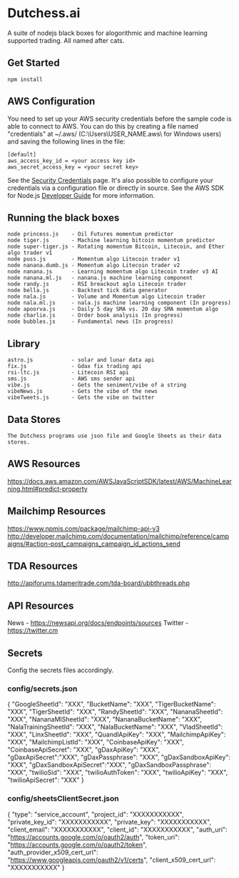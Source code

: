 # Dutchess.ai

A suite of nodejs black boxes for alogorithmic and machine learning supported trading. All named after cats.

## Get Started

    npm install

## AWS Configuration

You need to set up your AWS security credentials before the sample code is able
to connect to AWS. You can do this by creating a file named "credentials" at ~/.aws/
(C:\Users\USER_NAME\.aws\ for Windows users) and saving the following lines in the file:

    [default]
    aws_access_key_id = <your access key id>
    aws_secret_access_key = <your secret key>

See the [Security Credentials](http://aws.amazon.com/security-credentials) page.
It's also possible to configure your credentials via a configuration file or
directly in source. See the AWS SDK for Node.js [Developer Guide](http://docs.aws.amazon.com/AWSJavaScriptSDK/guide/node-configuring.html)
for more information.

## Running the black boxes

    node princess.js    - Oil Futures momentum predictor
    node tiger.js       - Machine learning bitcoin momentum predictor
    node super-tiger.js - Rotating momentum Bitcoin, Litecoin, and Ether algo trader v1
    node puss.js        - Momentum algo Litecoin trader v1
    node nanana.dumb.js - Momentum algo Litecoin trader v2
    node nanana.js      - Learning momentum algo Litecoin trader v3 AI
    node nanana.ml.js   - nanana.js machine learning component
    node randy.js       - RSI breackout aglo Litecoin trader
    node bella.js       - Backtest tick data generator
    node nala.js        - Volume and Momentum algo Litecoin trader
    node nala.ml.js     - nala.js machine learning component (In progress)
    node apoorva.js     - Daily 5 day SMA vs. 20 day SMA momentum algo
    node charlie.js     - Order book analysis (In progress)
    node bubbles.js     - Fundamental news (In progress)

## Library

    astro.js            - solar and lunar data api
    fix.js              - Gdax fix trading api
    rsi-ltc.js          - Litecoin RSI api
    sms.js              - AWS sms sender api
    vibe.js             - Gets the seniment/vibe of a string
    vibeNews.js         - Gets the vibe of the news
    vibeTweets.js       - Gets the vibe on twitter

## Data Stores

    The Dutchess programs use json file and Google Sheets as their data stores.

## AWS Resources

https://docs.aws.amazon.com/AWSJavaScriptSDK/latest/AWS/MachineLearning.html#predict-property

## Mailchimp Resources

https://www.npmjs.com/package/mailchimp-api-v3
http://developer.mailchimp.com/documentation/mailchimp/reference/campaigns/#action-post_campaigns_campaign_id_actions_send

## TDA Resources

http://apiforums.tdameritrade.com/tda-board/ubbthreads.php

## API Resources

News - https://newsapi.org/docs/endpoints/sources
Twitter - https://twitter.cm

## Secrets

Config the secrets files accordingly.

### config/secrets.json

{
"GoogleSheetId": "XXX",
"BucketName": "XXX",
"TigerBucketName": "XXX",
"TigerSheetId": "XXX",
"RandySheetId": "XXX",
"NananaSheetId": "XXX",
"NananaMlSheetId": "XXX",
"NananaBucketName": "XXX",
"NalaTrainingSheetId": "XXX",
"NalaBucketName": "XXX",
"VladSheetId": "XXX",
"LinxSheetId": "XXX",
"QuandlApiKey": "XXX",
"MailchimpApiKey": "XXX",
"MailchimpListId": "XXX",
"CoinbaseApiKey": "XXX",
"CoinbaseApiSecret": "XXX",
"gDaxApiKey": "XXX",
"gDaxApiSecret":"XXX",
"gDaxPassphrase": "XXX",
"gDaxSandboxApiKey": "XXX",
"gDaxSandboxApiSecret":"XXX",
"gDaxSandboxPassphrase": "XXX",
"twilioSid": "XXX",
"twilioAuthToken": "XXX",
"twilioApiKey": "XXX",
"twilioApiSecret": "XXX"
}

### config/sheetsClientSecret.json

{
"type": "service_account",
"project_id": "XXXXXXXXXXX",
"private_key_id": "XXXXXXXXXXX",
"private_key": "XXXXXXXXXXX",
"client_email": "XXXXXXXXXXX",
"client_id": "XXXXXXXXXXX",
"auth_uri": "https://accounts.google.com/o/oauth2/auth",
"token_uri": "https://accounts.google.com/o/oauth2/token",
"auth_provider_x509_cert_url": "https://www.googleapis.com/oauth2/v1/certs",
"client_x509_cert_url": "XXXXXXXXXXX"
}
